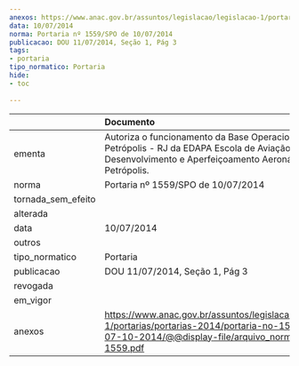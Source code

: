 ```yaml
---
anexos: https://www.anac.gov.br/assuntos/legislacao/legislacao-1/portarias/portarias-2014/portaria-no-1559-spo-de-07-10-2014/@@display-file/arquivo_norma/PA2014-1559.pdf
data: 10/07/2014
norma: Portaria nº 1559/SPO de 10/07/2014
publicacao: DOU 11/07/2014, Seção 1, Pág 3
tags:
- portaria
tipo_normatico: Portaria
hide: 
- toc 
 
---
```


|                    | Documento                                                                                                                                                            |
|:-------------------|:---------------------------------------------------------------------------------------------------------------------------------------------------------------------|
| ementa             | Autoriza o funcionamento da Base Operacional em Petrópolis - RJ da EDAPA Escola de Aviação Civil, Desenvolvimento e Aperfeiçoamento Aeronáutico - Filial Petrópolis. |
| norma              | Portaria nº 1559/SPO de 10/07/2014                                                                                                                                   |
| tornada_sem_efeito |                                                                                                                                                                      |
| alterada           |                                                                                                                                                                      |
| data               | 10/07/2014                                                                                                                                                           |
| outros             |                                                                                                                                                                      |
| tipo_normatico     | Portaria                                                                                                                                                             |
| publicacao         | DOU 11/07/2014, Seção 1, Pág 3                                                                                                                                       |
| revogada           |                                                                                                                                                                      |
| em_vigor           |                                                                                                                                                                      |
| anexos             | https://www.anac.gov.br/assuntos/legislacao/legislacao-1/portarias/portarias-2014/portaria-no-1559-spo-de-07-10-2014/@@display-file/arquivo_norma/PA2014-1559.pdf    |